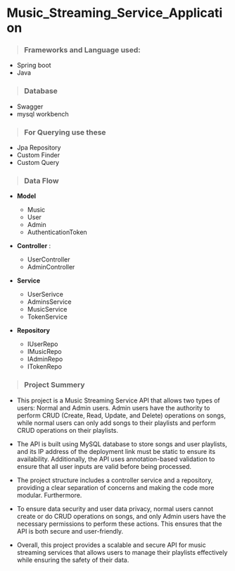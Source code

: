 # Music_Streaming_Service_Application
>### Frameworks and Language used:
  * Spring boot
  * Java
>### Database
 * Swagger
 * mysql workbench
>### For Querying use these
  * Jpa Repository
  * Custom Finder
  * Custom Query

>### Data Flow
* **Model**
  * Music
  * User
  * Admin
  * AuthenticationToken
  
* **Controller** : 
  * UserController
  * AdminController
    
* **Service**
  * UserSerivce
  * AdminsService
  * MusicService
  * TokenService
   
* **Repository**
  * IUserRepo
  * IMusicRepo
  * IAdminRepo
  * ITokenRepo
>### Project Summery

* This project is a Music Streaming Service API that allows two types of users: Normal and Admin users. Admin users have the authority to perform CRUD (Create, Read, Update, and Delete) operations on songs, while normal users can only add songs to their playlists and perform CRUD operations on their playlists.

* The API is built using MySQL database to store songs and user playlists, and its IP address of the deployment link must be static to ensure its availability. Additionally, the API uses annotation-based validation to ensure that all user inputs are valid before being processed.

* The project structure includes a controller service and a repository, providing a clear separation of concerns and making the code more modular. Furthermore.

* To ensure data security and user data privacy, normal users cannot create or do CRUD operations on songs, and only Admin users have the necessary permissions to perform these actions. This ensures that the API is both secure and user-friendly.

* Overall, this project provides a scalable and secure API for music streaming services that allows users to manage their playlists effectively while ensuring the safety of their data.

